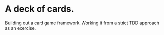 # A deck of cards.

Building out a card game framework. Working it from a strict TDD approach as an exercise.